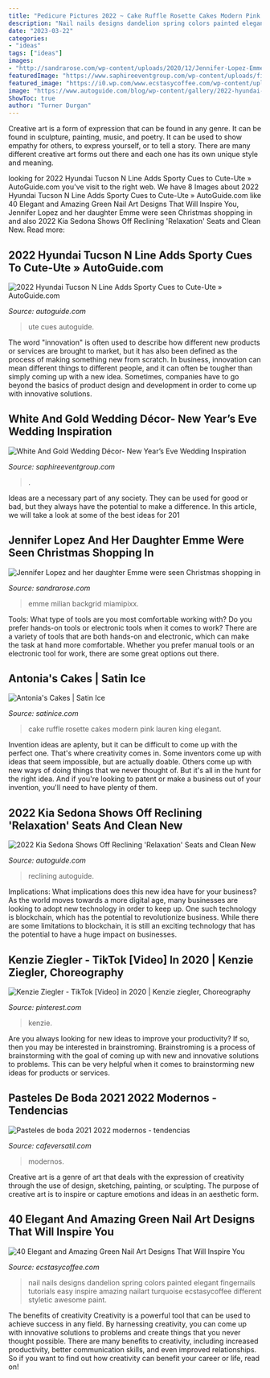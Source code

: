 ```yaml
---
title: "Pedicure Pictures 2022 ~ Cake Ruffle Rosette Cakes Modern Pink Lauren King Elegant"
description: "Nail nails designs dandelion spring colors painted elegant fingernails tutorials easy inspire amazing nailart turquoise ecstasycoffee different styletic awesome paint"
date: "2023-03-22"
categories:
- "ideas"
tags: ["ideas"]
images:
- "http://sandrarose.com/wp-content/uploads/2020/12/Jennifer-Lopez-Emme-BGUS_2049765_001.jpg"
featuredImage: "https://www.saphireeventgroup.com/wp-content/uploads/files/4414/1935/9660/white_and_gold_wedding_decor_6.jpg"
featured_image: "https://i0.wp.com/www.ecstasycoffee.com/wp-content/uploads/2016/08/Dandelion-Nail-Art-Design-on-Green-Blue-Bases.jpg"
image: "https://www.autoguide.com/blog/wp-content/gallery/2022-hyundai-tucson-n-line-eu-2021-01-27/2022-Hyundai-Tucson-N-Line-EU-03.jpg"
ShowToc: true
author: "Turner Durgan"
---
```



Creative art is a form of expression that can be found in any genre. It can be found in sculpture, painting, music, and poetry. It can be used to show empathy for others, to express yourself, or to tell a story. There are many different creative art forms out there and each one has its own unique style and meaning.

	

		
looking for 2022 Hyundai Tucson N Line Adds Sporty Cues to Cute-Ute » AutoGuide.com you've visit to the right web. We have 8 Images about 2022 Hyundai Tucson N Line Adds Sporty Cues to Cute-Ute » AutoGuide.com like 40 Elegant and Amazing Green Nail Art Designs That Will Inspire You, Jennifer Lopez and her daughter Emme were seen Christmas shopping in and also 2022 Kia Sedona Shows Off Reclining &#039;Relaxation&#039; Seats and Clean New. Read more:
		
    
## 2022 Hyundai Tucson N Line Adds Sporty Cues To Cute-Ute » AutoGuide.com

<img loading=lazy src="https://www.autoguide.com/blog/wp-content/gallery/2022-hyundai-tucson-n-line-eu-2021-01-27/2022-Hyundai-Tucson-N-Line-EU-03.jpg" onerror="this.onerror=null;this.src='https://tse2.mm.bing.net/th?id=OIP.dExnexeyOlTGtrVMWwYTywHaE8&amp;pid=15.1';" alt="2022 Hyundai Tucson N Line Adds Sporty Cues to Cute-Ute » AutoGuide.com">

_Source: autoguide.com_

>ute cues autoguide. 

	

The word "innovation" is often used to describe how different new products or services are brought to market, but it has also been defined as the process of making something new from scratch. In business, innovation can mean different things to different people, and it can often be tougher than simply coming up with a new idea. Sometimes, companies have to go beyond the basics of product design and development in order to come up with innovative solutions.

    
## White And Gold Wedding Décor- New Year’s Eve Wedding Inspiration

<img loading=lazy src="https://www.saphireeventgroup.com/wp-content/uploads/files/4414/1935/9660/white_and_gold_wedding_decor_6.jpg" onerror="this.onerror=null;this.src='https://tse3.mm.bing.net/th?id=OIP.cwCyN2XViA7YHQfEGHS1BgAAAA&amp;pid=15.1';" alt="White And Gold Wedding Décor- New Year’s Eve Wedding Inspiration">

_Source: saphireeventgroup.com_

>. 

	

Ideas are a necessary part of any society. They can be used for good or bad, but they always have the potential to make a difference. In this article, we will take a look at some of the best ideas for 201
    
## Jennifer Lopez And Her Daughter Emme Were Seen Christmas Shopping In

<img loading=lazy src="http://sandrarose.com/wp-content/uploads/2020/12/Jennifer-Lopez-Emme-BGUS_2049765_001.jpg" onerror="this.onerror=null;this.src='https://tse4.mm.bing.net/th?id=OIP.lHRDKUqCFNM_29ufpxU9UAHaLH&amp;pid=15.1';" alt="Jennifer Lopez and her daughter Emme were seen Christmas shopping in">

_Source: sandrarose.com_

>emme milian backgrid miamipixx. 

	

Tools: What type of tools are you most comfortable working with?
Do you prefer hands-on tools or electronic tools when it comes to work? There are a variety of tools that are both hands-on and electronic, which can make the task at hand more comfortable. Whether you prefer manual tools or an electronic tool for work, there are some great options out there.

    
## Antonia&#039;s Cakes | Satin Ice

<img loading=lazy src="https://s3.amazonaws.com/satin-ice-website/submitted/Lauren-King-Antonias-Cakes-Wedding-Elegant-3.jpg?mtime=20170220144757" onerror="this.onerror=null;this.src='https://tse2.mm.bing.net/th?id=OIP.NiaVcOubSffbNxzsrIhDowHaL2&amp;pid=15.1';" alt="Antonia&#039;s Cakes | Satin Ice">

_Source: satinice.com_

>cake ruffle rosette cakes modern pink lauren king elegant. 

	

Invention ideas are aplenty, but it can be difficult to come up with the perfect one. That's where creativity comes in. Some inventors come up with ideas that seem impossible, but are actually doable. Others come up with new ways of doing things that we never thought of. But it's all in the hunt for the right idea. And if you're looking to patent or make a business out of your invention, you'll need to have plenty of them.

    
## 2022 Kia Sedona Shows Off Reclining &#039;Relaxation&#039; Seats And Clean New

<img loading=lazy src="https://www.autoguide.com/blog/wp-content/gallery/2022-kia-sedona-2020-08-19/2022-Kia-Sedona-Reveal-08.jpg" onerror="this.onerror=null;this.src='https://tse3.mm.bing.net/th?id=OIP.yR-kWsWCjGsw8YjqW65nKgHaE8&amp;pid=15.1';" alt="2022 Kia Sedona Shows Off Reclining &#039;Relaxation&#039; Seats and Clean New">

_Source: autoguide.com_

>reclining autoguide. 

	

Implications: What implications does this new idea have for your business?
As the world moves towards a more digital age, many businesses are looking to adopt new technology in order to keep up. One such technology is blockchain, which has the potential to revolutionize business. While there are some limitations to blockchain, it is still an exciting technology that has the potential to have a huge impact on businesses.

    
## Kenzie Ziegler - TikTok [Video] In 2020 | Kenzie Ziegler, Choreography

<img loading=lazy src="https://i.pinimg.com/736x/ee/d5/5c/eed55c9f96621da597587eb4c5686689.jpg" onerror="this.onerror=null;this.src='https://tse4.mm.bing.net/th?id=OIP.qEP5z-kHSkvmmnDtk3bRrAHaNK&amp;pid=15.1';" alt="Kenzie Ziegler - TikTok [Video] in 2020 | Kenzie ziegler, Choreography">

_Source: pinterest.com_

>kenzie. 

	

Are you always looking for new ideas to improve your productivity? If so, then you may be interested in brainstroming. Brainstroming is a process of brainstorming with the goal of coming up with new and innovative solutions to problems. This can be very helpful when it comes to brainstorming new ideas for products or services.

    
## Pasteles De Boda 2021 2022 Modernos - Tendencias

<img loading=lazy src="https://cafeversatil.com/noviasybodas/wp-content/uploads/2020/09/37-500x847.jpg" onerror="this.onerror=null;this.src='https://tse4.mm.bing.net/th?id=OIP.PSoeJUcLMKbAMb8AtCj0YQHaMi&amp;pid=15.1';" alt="Pasteles de boda 2021 2022 modernos - tendencias">

_Source: cafeversatil.com_

>modernos. 

	

Creative art is a genre of art that deals with the expression of creativity through the use of design, sketching, painting, or sculpting. The purpose of creative art is to inspire or capture emotions and ideas in an aesthetic form.

    
## 40 Elegant And Amazing Green Nail Art Designs That Will Inspire You

<img loading=lazy src="https://i0.wp.com/www.ecstasycoffee.com/wp-content/uploads/2016/08/Dandelion-Nail-Art-Design-on-Green-Blue-Bases.jpg" onerror="this.onerror=null;this.src='https://tse1.mm.bing.net/th?id=OIP.s49m1ARuB6fYFIQ2eC074gHaLK&amp;pid=15.1';" alt="40 Elegant and Amazing Green Nail Art Designs That Will Inspire You">

_Source: ecstasycoffee.com_

>nail nails designs dandelion spring colors painted elegant fingernails tutorials easy inspire amazing nailart turquoise ecstasycoffee different styletic awesome paint. 

	

The benefits of creativity
Creativity is a powerful tool that can be used to achieve success in any field. By harnessing creativity, you can come up with innovative solutions to problems and create things that you never thought possible. There are many benefits to creativity, including increased productivity, better communication skills, and even improved relationships. So if you want to find out how creativity can benefit your career or life, read on!

